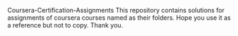 Coursera-Certification-Assignments
This repository contains solutions for assignments of coursera courses named as their folders.
Hope you use it as a reference but not to copy.
Thank you.
